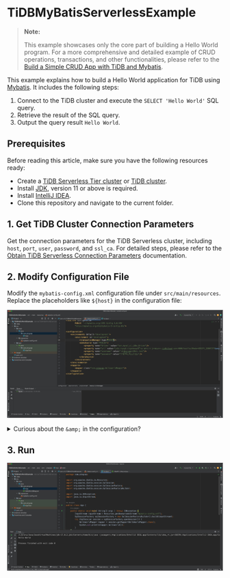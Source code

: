 # TiDBMyBatisServerlessExample

> **Note:**
>
> This example showcases only the core part of building a Hello World program. For a more comprehensive and detailed example of CRUD operations, transactions, and other functionalities, please refer to the [Build a Simple CRUD App with TiDB and Mybatis](https://docs.pingcap.com/tidbcloud/dev-guide-sample-application-java-mybatis).

This example explains how to build a Hello World application for TiDB using [Mybatis](https://mybatis.org/mybatis-3/index.html). It includes the following steps:

1. Connect to the TiDB cluster and execute the `SELECT 'Hello World'` SQL query.
2. Retrieve the result of the SQL query.
3. Output the query result `Hello World`.

## Prerequisites

Before reading this article, make sure you have the following resources ready:

- Create a [TiDB Serverless Tier cluster](https://docs.pingcap.com/tidbcloud/dev-guide-build-cluster-in-cloud) or [TiDB cluster](https://docs.pingcap.com/tidb/stable/quick-start-with-tidb).
- Install [JDK](https://openjdk.org/projects/jdk/17/), version 11 or above is required.
- Install [IntelliJ IDEA](https://www.jetbrains.com/idea/).
- Clone this repository and navigate to the current folder.

## 1. Get TiDB Cluster Connection Parameters

Get the connection parameters for the TiDB Serverless cluster, including `host`, `port`, `user`, `password`, and `ssl_ca`. For detailed steps, please refer to the [Obtain TiDB Serverless Connection Parameters](https://docs.pingcap.com/tidbcloud/connect-via-standard-connection-serverless#obtain-tidb-serverless-connection-parameter) documentation.

## 2. Modify Configuration File

Modify the `mybatis-config.xml` configuration file under `src/main/resources`. Replace the placeholders like `${host}` in the configuration file:

![hello-world-java-maven-quickstart-mybatis-config-serverless](/media/hello-world-java-maven-quickstart-mybatis-config-serverless.jpeg)

<details>

<summary>Curious about the <code>&amp;amp;</code> in the configuration?</summary>

This is actually an escape character in XML files. In XML, you should not directly use the `&` character because it is a special character. Instead, you need to use `&amp;` to replace the `&` character so that the XML parser can correctly interpret your string. Similarly, some common replacements are:
>
> - `&`: `&amp;`
> - `<`: `&lt;`
> - `>`: `&gt;`
> - `"`: `&quot;`
> - `'`: `&apos;`

</details>

## 3. Run

![hello-world-java-mybatis-run](/media/hello-world-java-mybatis-run.jpg)

